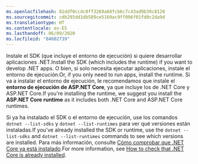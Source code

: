 ```yaml
---
ms.openlocfilehash: 81ddf0ccdc0ff3269a68fcb6c7c43ad9b39c8128
ms.sourcegitcommit: cdb295dd1db589ce5169ac9ff096f01fd0c2da9d
ms.translationtype: HT
ms.contentlocale: es-ES
ms.lasthandoff: 06/09/2020
ms.locfileid: "84602739"
---
```


<span data-ttu-id="950a8-101">Instale el SDK (que incluye el entorno de ejecución) si quiere desarrollar aplicaciones .NET.</span><span class="sxs-lookup"><span data-stu-id="950a8-101">Install the SDK (which includes the runtime) if you want to develop .NET apps.</span></span> <span data-ttu-id="950a8-102">O bien, si solo necesita ejecutar aplicaciones, instale el entorno de ejecución.</span><span class="sxs-lookup"><span data-stu-id="950a8-102">Or, if you only need to run apps, install the runtime.</span></span> <span data-ttu-id="950a8-103">Si va a instalar el entorno de ejecución, le recomendamos que instale el **entorno de ejecución de ASP.NET Core**, ya que incluye los de .NET Core y ASP.NET Core.</span><span class="sxs-lookup"><span data-stu-id="950a8-103">If you're installing the runtime, we suggest you install the **ASP.NET Core runtime** as it includes both .NET Core and ASP.NET Core runtimes.</span></span>

<span data-ttu-id="950a8-104">Si ya ha instalado el SDK o el entorno de ejecución, use los comandos `dotnet --list-sdks` y `dotnet --list-runtimes` para ver qué versiones están instaladas.</span><span class="sxs-lookup"><span data-stu-id="950a8-104">If you've already installed the SDK or runtime, use the `dotnet --list-sdks` and `dotnet --list-runtimes` commands to see which versions are installed.</span></span> <span data-ttu-id="950a8-105">Para más información, consulte [Cómo comprobar que .NET Core ya está instalado](../how-to-detect-installed-versions.md).</span><span class="sxs-lookup"><span data-stu-id="950a8-105">For more information, see [How to check that .NET Core is already installed](../how-to-detect-installed-versions.md).</span></span>
